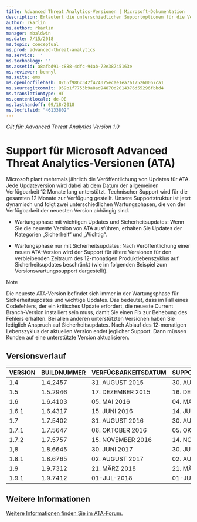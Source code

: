 ```yaml
---
title: Advanced Threat Analytics-Versionen | Microsoft-Dokumentation
description: Erläutert die unterschiedlichen Supportoptionen für die Versionen von Microsoft Advanced Threat Analytics (ATA).
author: rkarlin
ms.author: rkarlin
manager: mbaldwin
ms.date: 7/15/2018
ms.topic: conceptual
ms.prod: advanced-threat-analytics
ms.service: ''
ms.technology: ''
ms.assetid: a8afbd91-c888-4dfc-94ab-72e38745163e
ms.reviewer: bennyl
ms.suite: ems
ms.openlocfilehash: 0265f986c342f424075ecae1ea7a175260067ca1
ms.sourcegitcommit: 959b1f7753b9a8ad94870d2014376d55296fbbd4
ms.translationtype: HT
ms.contentlocale: de-DE
ms.lasthandoff: 09/18/2018
ms.locfileid: "46133802"
---
```

*Gilt für: Advanced Threat Analytics Version 1.9*

# <a name="support-for-microsoft-advanced-threat-analytics-ata-versions"></a>Support für Microsoft Advanced Threat Analytics-Versionen (ATA)

Microsoft plant mehrmals jährlich die Veröffentlichung von Updates für ATA. Jede Updateversion wird dabei ab dem Datum der allgemeinen Verfügbarkeit 12 Monate lang unterstützt. Technischer Support wird für die gesamten 12 Monate zur Verfügung gestellt. Unsere Supportstruktur ist jetzt dynamisch und folgt zwei unterschiedlichen Wartungsphasen, die von der Verfügbarkeit der neuesten Version abhängig sind.

-   Wartungsphase mit wichtigen Updates und Sicherheitsupdates: Wenn Sie die neueste Version von ATA ausführen, erhalten Sie Updates der Kategorien „Sicherheit“ und „Wichtig“.

-   Wartungsphase nur mit Sicherheitsupdates: Nach Veröffentlichung einer neuen ATA-Version wird der Support für ältere Versionen für den verbleibenden Zeitraum des 12-monatigen Produktlebenszyklus auf Sicherheitsupdates beschränkt (wie im folgenden Beispiel zum Versionswartungssupport dargestellt).
 
> [!Note]
> Die neueste ATA-Version befindet sich immer in der Wartungsphase für Sicherheitsupdates und wichtige Updates. Das bedeutet, dass im Fall eines Codefehlers, der ein kritisches Update erfordert, die neueste Current Branch-Version installiert sein muss, damit Sie einen Fix zur Behebung des Fehlers erhalten. Bei allen anderen unterstützten Versionen haben Sie lediglich Anspruch auf Sicherheitsupdates. Nach Ablauf des 12-monatigen Lebenszyklus der aktuellen Version endet jeglicher Support. Dann müssen Kunden auf eine unterstützte Version aktualisieren.

## <a name="version-history"></a>Versionsverlauf

|VERSION|BUILDNUMMER|VERFÜGBARKEITSDATUM|SUPPORTENDDATUM|
|----|----|----|----|
|1.4|1.4.2457|31. AUGUST 2015|30. AUGUST 2016|
|1.5|1.5.2946|17. DEZEMBER 2015|16. DEZEMBER 2016|
|1.6|1.6.4103|05. MAI 2016|04. MAI 2017|
|1.6.1|1.6.4317|15. JUNI 2016|14. JUNI 2017|
|1.7|1.7.5402|31. AUGUST 2016|30. AUGUST 2017|
|1.7.1|1.7.5647|06. OKTOBER 2016|05. OKTOBER 2017|
|1.7.2|1.7.5757|15. NOVEMBER 2016|14. NOVEMBER 2017|
|1,8|1.8.6645|30. JUNI 2017|30. JUNI 2018|
|1.8.1|1.8.6765|02. AUGUST 2017|02. AUGUST 2018|
|1.9|1.9.7312|21. MÄRZ 2018|21. MÄRZ 2019|
|1.9.1|1.9.7412|01-JUL-2018|01-JUL-2019|



## <a name="see-also"></a>Weitere Informationen
[Weitere Informationen finden Sie im ATA-Forum.](https://social.technet.microsoft.com/Forums/security/home?forum=mata)
